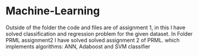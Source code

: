# Machine-Learning

Outside of the folder the code and files are of assignment 1, in this I have solved classification and regression problem for the given dataset.
In Folder PRML assignment2 I have solved solved assignment 2 of PRML. which implements algorithms: ANN, Adaboost and SVM classifier
 
